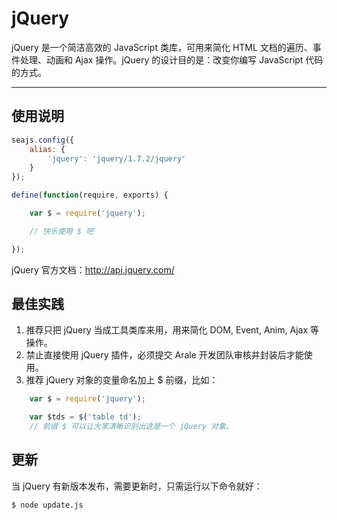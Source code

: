 
# jQuery

jQuery 是一个简洁高效的 JavaScript 类库，可用来简化 HTML 文档的遍历、事件处理、动画和
Ajax 操作。jQuery 的设计目的是：改变你编写 JavaScript 代码的方式。

---


## 使用说明

```js
seajs.config({
    alias: {
        'jquery': 'jquery/1.7.2/jquery'
    }
});

define(function(require, exports) {

    var $ = require('jquery');

    // 快乐使用 $ 吧

});
```

jQuery 官方文档：<http://api.jquery.com/>


## 最佳实践

1. 推荐只把 jQuery 当成工具类库来用，用来简化 DOM, Event, Anim, Ajax 等操作。
2. 禁止直接使用 jQuery 插件，必须提交 Arale 开发团队审核并封装后才能使用。
3. 推荐 jQuery 对象的变量命名加上 $ 前缀，比如：

```js
    var $ = require('jquery');

    var $tds = $('table td');
    // 前缀 $ 可以让大家清晰识别出这是一个 jQuery 对象。
```


## 更新

当 jQuery 有新版本发布，需要更新时，只需运行以下命令就好：

```
$ node update.js
```
